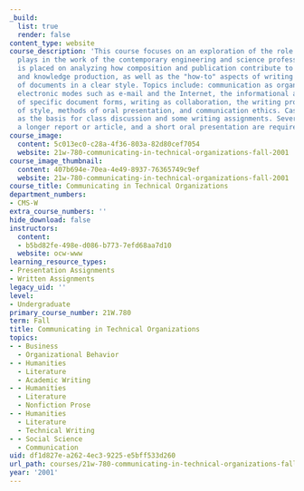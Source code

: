 ```yaml
---
_build:
  list: true
  render: false
content_type: website
course_description: 'This course focuses on an exploration of the role that communication
  plays in the work of the contemporary engineering and science professional. Emphasis
  is placed on analyzing how composition and publication contribute to work management
  and knowledge production, as well as the "how-to" aspects of writing specific kinds
  of documents in a clear style. Topics include: communication as organizational process,
  electronic modes such as e-mail and the Internet, the informational and social roles
  of specific document forms, writing as collaboration, the writing process, the elements
  of style, methods of oral presentation, and communication ethics. Case studies used
  as the basis for class discussion and some writing assignments. Several short documents,
  a longer report or article, and a short oral presentation are required.'
course_image:
  content: 5c013ec0-c28a-4f36-803a-82d80cef7054
  website: 21w-780-communicating-in-technical-organizations-fall-2001
course_image_thumbnail:
  content: 407b694e-70ea-4e49-8937-76365749c9ef
  website: 21w-780-communicating-in-technical-organizations-fall-2001
course_title: Communicating in Technical Organizations
department_numbers:
- CMS-W
extra_course_numbers: ''
hide_download: false
instructors:
  content:
  - b5bd82fe-498e-d086-b773-7efd68aa7d10
  website: ocw-www
learning_resource_types:
- Presentation Assignments
- Written Assignments
legacy_uid: ''
level:
- Undergraduate
primary_course_number: 21W.780
term: Fall
title: Communicating in Technical Organizations
topics:
- - Business
  - Organizational Behavior
- - Humanities
  - Literature
  - Academic Writing
- - Humanities
  - Literature
  - Nonfiction Prose
- - Humanities
  - Literature
  - Technical Writing
- - Social Science
  - Communication
uid: df1d827e-a262-4ec3-9225-e5bff533d260
url_path: courses/21w-780-communicating-in-technical-organizations-fall-2001
year: '2001'
---
```

